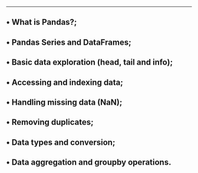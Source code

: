 -----------------------------------------------------------------------------
• What is Pandas?;
----------------------------------------------------------------
• Pandas Series and DataFrames;
------------------------------------------------------------------
• Basic data exploration (head, tail and info);
---------------------------------------------------------------------
• Accessing and indexing data;
----------------------------------------------------------------------
• Handling missing data (NaN);
---------------------------------------------------------------------
• Removing duplicates;
-----------------------------------------------------------------
• Data types and conversion;
----------------------------------------------------------------
• Data aggregation and groupby operations.
------------------------------------------------------------------
